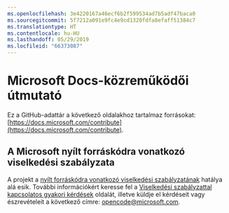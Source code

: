 ```yaml
---
ms.openlocfilehash: 3e4220167a46ecf6b2f599534ad7b5adf47baca0
ms.sourcegitcommit: 5f7212a091e9fc4e9cd1320fdfa8efaff51384c7
ms.translationtype: HT
ms.contentlocale: hu-HU
ms.lasthandoff: 05/29/2019
ms.locfileid: "66373087"
---
```

# <a name="microsoft-docs-contributor-guide"></a>Microsoft Docs-közreműködői útmutató

Ez a GitHub-adattár a következő oldalakhoz tartalmaz forrásokat: [https://docs.microsoft.com/contribute](https://docs.microsoft.com/contribute). 

## <a name="microsoft-open-source-code-of-conduct"></a>A Microsoft nyílt forráskódra vonatkozó viselkedési szabályzata

A projekt a [nyílt forráskódra vonatkozó viselkedési szabályzatának](https://opensource.microsoft.com/codeofconduct/) hatálya alá esik.
További információkért keresse fel a [Viselkedési szabályzattal kapcsolatos gyakori kérdések](https://opensource.microsoft.com/codeofconduct/faq/) oldalát, illetve küldje el kérdéseit vagy észrevételeit a következő címre: [opencode@microsoft.com](mailto:opencode@microsoft.com).
